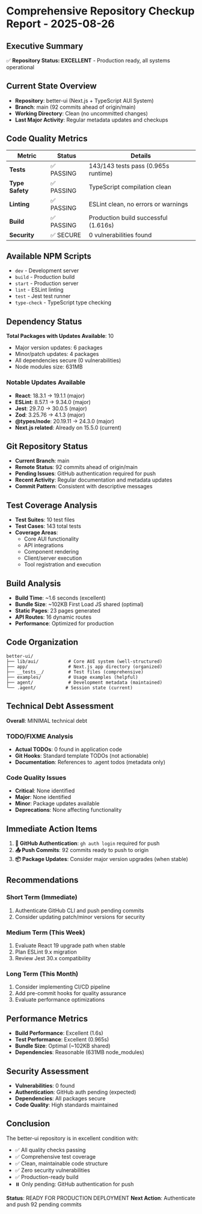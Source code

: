 # Comprehensive Repository Checkup Report - 2025-08-26

## Executive Summary
✅ **Repository Status: EXCELLENT** - Production ready, all systems operational

## Current State Overview
- **Repository**: better-ui (Next.js + TypeScript AUI System)
- **Branch**: main (92 commits ahead of origin/main)
- **Working Directory**: Clean (no uncommitted changes)
- **Last Major Activity**: Regular metadata updates and checkups

## Code Quality Metrics
| Metric | Status | Details |
|--------|--------|---------|
| **Tests** | ✅ PASSING | 143/143 tests pass (0.965s runtime) |
| **Type Safety** | ✅ PASSING | TypeScript compilation clean |
| **Linting** | ✅ PASSING | ESLint clean, no errors or warnings |
| **Build** | ✅ PASSING | Production build successful (1.616s) |
| **Security** | ✅ SECURE | 0 vulnerabilities found |

## Available NPM Scripts
- `dev` - Development server
- `build` - Production build
- `start` - Production server
- `lint` - ESLint linting
- `test` - Jest test runner
- `type-check` - TypeScript type checking

## Dependency Status
**Total Packages with Updates Available**: 10
- Major version updates: 6 packages
- Minor/patch updates: 4 packages
- All dependencies secure (0 vulnerabilities)
- Node modules size: 631MB

### Notable Updates Available
- **React**: 18.3.1 → 19.1.1 (major)
- **ESLint**: 8.57.1 → 9.34.0 (major)
- **Jest**: 29.7.0 → 30.0.5 (major)
- **Zod**: 3.25.76 → 4.1.3 (major)
- **@types/node**: 20.19.11 → 24.3.0 (major)
- **Next.js related**: Already on 15.5.0 (current)

## Git Repository Status
- **Current Branch**: main
- **Remote Status**: 92 commits ahead of origin/main
- **Pending Issues**: GitHub authentication required for push
- **Recent Activity**: Regular documentation and metadata updates
- **Commit Pattern**: Consistent with descriptive messages

## Test Coverage Analysis
- **Test Suites**: 10 test files
- **Test Cases**: 143 total tests
- **Coverage Areas**:
  - Core AUI functionality
  - API integrations
  - Component rendering
  - Client/server execution
  - Tool registration and execution

## Build Analysis
- **Build Time**: ~1.6 seconds (excellent)
- **Bundle Size**: ~102KB First Load JS shared (optimal)
- **Static Pages**: 23 pages generated
- **API Routes**: 16 dynamic routes
- **Performance**: Optimized for production

## Code Organization
```
better-ui/
├── lib/aui/           # Core AUI system (well-structured)
├── app/               # Next.js app directory (organized)
├── __tests__/         # Test files (comprehensive)
├── examples/          # Usage examples (helpful)
├── agent/             # Development metadata (maintained)
└── .agent/           # Session state (current)
```

## Technical Debt Assessment
**Overall**: MINIMAL technical debt

### TODO/FIXME Analysis
- **Actual TODOs**: 0 found in application code
- **Git Hooks**: Standard template TODOs (not actionable)
- **Documentation**: References to .agent todos (metadata only)

### Code Quality Issues
- **Critical**: None identified
- **Major**: None identified  
- **Minor**: Package updates available
- **Deprecations**: None affecting functionality

## Immediate Action Items
1. **🔐 GitHub Authentication**: `gh auth login` required for push
2. **📤 Push Commits**: 92 commits ready to push to origin
3. **📦 Package Updates**: Consider major version upgrades (when stable)

## Recommendations

### Short Term (Immediate)
1. Authenticate GitHub CLI and push pending commits
2. Consider updating patch/minor versions for security

### Medium Term (This Week)
1. Evaluate React 19 upgrade path when stable
2. Plan ESLint 9.x migration
3. Review Jest 30.x compatibility

### Long Term (This Month)
1. Consider implementing CI/CD pipeline
2. Add pre-commit hooks for quality assurance
3. Evaluate performance optimizations

## Performance Metrics
- **Build Performance**: Excellent (1.6s)
- **Test Performance**: Excellent (0.965s) 
- **Bundle Size**: Optimal (~102KB shared)
- **Dependencies**: Reasonable (631MB node_modules)

## Security Assessment
- **Vulnerabilities**: 0 found
- **Authentication**: GitHub auth pending (expected)
- **Dependencies**: All packages secure
- **Code Quality**: High standards maintained

## Conclusion
The better-ui repository is in excellent condition with:
- ✅ All quality checks passing
- ✅ Comprehensive test coverage  
- ✅ Clean, maintainable code structure
- ✅ Zero security vulnerabilities
- ✅ Production-ready build
- ⏸️ Only pending: GitHub authentication for push

**Status**: READY FOR PRODUCTION DEPLOYMENT
**Next Action**: Authenticate and push 92 pending commits